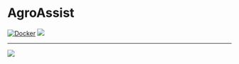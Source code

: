 # AgroAssist 
[![Docker](https://github.com/sanjay-thiyagarajan/AgroAssist/actions/workflows/docker-publish.yml/badge.svg)](https://github.com/sanjay-thiyagarajan/AgroAssist/actions/workflows/docker-publish.yml)  [![](https://img.shields.io/badge/heroku-deployed-green)](https://agroassist.herokuapp.com/)


----
![](https://github.com/Mayukhdeb/agro-temp/raw/main/images/light_banner_large.png)
